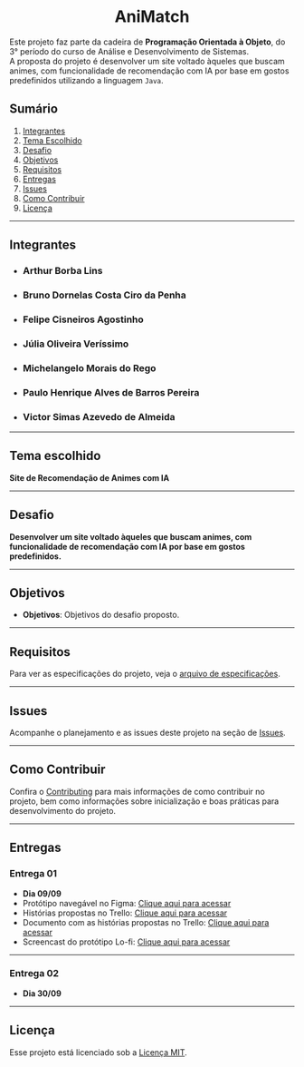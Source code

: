 <h1 align="center">AniMatch</h1>

Este projeto faz parte da cadeira de **Programação Orientada à Objeto**, do 3° período do curso de Análise e Desenvolvimento de Sistemas.  
A proposta do projeto é desenvolver um site voltado àqueles que buscam animes, com funcionalidade de recomendação com IA por base em gostos predefinidos utilizando a linguagem ```Java```.

## Sumário
1. [Integrantes](#integrantes)  
2. [Tema Escolhido](#tema-escolhido)  
3. [Desafio](#desafio)  
4. [Objetivos](#objetivos)  
5. [Requisitos](#requisitos)  
7. [Entregas](#entregas)
8. [Issues](#issues)  
9. [Como Contribuir](#como-contribuir)  
10. [Licença](#licença)  

---

## Integrantes

- ### Arthur Borba Lins  
- ### Bruno Dornelas Costa Ciro da Penha  
- ### Felipe Cisneiros Agostinho  
- ### Júlia Oliveira Veríssimo  
- ### Michelangelo Morais do Rego  
- ### Paulo Henrique Alves de Barros Pereira  
- ### Victor Simas Azevedo de Almeida  

---

## Tema escolhido
**Site de Recomendação de Animes com IA**

---

## Desafio
**Desenvolver um site voltado àqueles que buscam animes, com funcionalidade de recomendação com IA por base em gostos predefinidos.**

---

## Objetivos
- **Objetivos**: Objetivos do desafio proposto.

---

## Requisitos
Para ver as especificações do projeto, veja o [arquivo de especificações](./docs/SPECIFICATIONS.md).

---

## Issues
Acompanhe o planejamento e as issues deste projeto na seção de [Issues](https://github.com/orgs/cesar-ads2402-vsaa/projects/2).

---

## Como Contribuir
Confira o [Contributing](./docs/CONTRIBUTING.md) para mais informações de como contribuir no projeto, bem como informações sobre inicialização e boas práticas para desenvolvimento do projeto.

---

## Entregas

### Entrega 01
- **Dia 09/09**
- Protótipo navegável no Figma: [Clique aqui para acessar](https://www.figma.com/proto/eSigW1lnlTjWfLkQKmEQtu/AniMatch?t=c5YbvD3IlAGpNBqu-1&node-id=3-2&starting-point-node-id=3%3A2)  
- Histórias propostas no Trello: [Clique aqui para acessar](https://trello.com/b/gJjPryz0/animatch)
- Documento com as histórias propostas no Trello: [Clique aqui para acessar](https://drive.google.com/drive/folders/1IHKS6pm2pFUY_g6aT9TqggyUjyL3GvmE?usp=drive_link) 
- Screencast do protótipo Lo-fi: [Clique aqui para acessar](https://www.youtube.com/watch?v=shaaQ5WRWR8)
---

### Entrega 02
- **Dia 30/09**
---

## Licença
Esse projeto está licenciado sob a [Licença MIT](./LICENSE).

